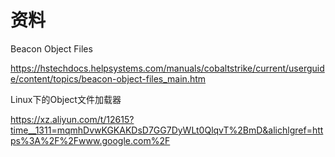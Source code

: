 # 资料

Beacon Object Files

<https://hstechdocs.helpsystems.com/manuals/cobaltstrike/current/userguide/content/topics/beacon-object-files_main.htm>


Linux下的Object文件加载器

https://xz.aliyun.com/t/12615?time__1311=mqmhDvwKGKAKDsD7GG7DyWLt0QlqvT%2BmD&alichlgref=https%3A%2F%2Fwww.google.com%2F